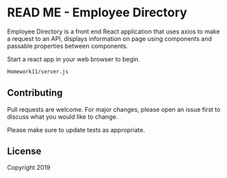 # READ ME - Employee Directory
Employee Directory is a front end React application that uses axios to make a request to an API, displays information on page using components and passable properties between components. 

Start a react app in your web browser to begin. 


```bash
Homework11/server.js
```

## Contributing
Pull requests are welcome. For major changes, please open an issue first to discuss what you would like to change.

Please make sure to update tests as appropriate.

## License
Copyright 2019